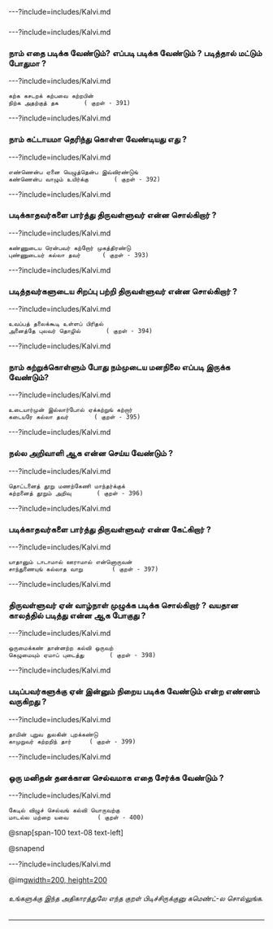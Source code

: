 ---?include=includes/Kalvi.md

### <ADHIGHARAM INTRO>

---?include=includes/Kalvi.md

### நாம் எதை படிக்க வேண்டும்? எப்படி படிக்க வேண்டும் ? படித்தால் மட்டும் போதுமா ?

---?include=includes/Kalvi.md

```
கற்க கசடறக் கற்பவை கற்றபின் 
நிற்க அதற்குத் தக		( குறள் - 391)
```
---?include=includes/Kalvi.md

### நாம் கட்டாயமா தெரிந்து கொள்ள வேண்டியது எது ?

---?include=includes/Kalvi.md

```
எண்ணென்ப ஏனை யெழுத்தென்ப இவ்விரண்டுங்
கண்ணென்ப வாழும் உயிர்க்கு		( குறள் - 392)
```
---?include=includes/Kalvi.md

### படிக்காதவர்களை பார்த்து திருவள்ளுவர் என்ன சொல்கிறார் ? 

---?include=includes/Kalvi.md

```
கண்ணுடைய ரென்பவர் கற்றோர் முகத்திரண்டு
புண்ணுடையர் கல்லா தவர்		( குறள் - 393)
```
---?include=includes/Kalvi.md

### படித்தவர்களுடைய சிறப்பு பற்றி திருவள்ளுவர் என்ன சொல்கிறார் ?

---?include=includes/Kalvi.md

```
உவப்பத் தலைக்கூடி உள்ளப் பிரிதல்
அனைத்தே புலவர் தொழில்		( குறள் - 394)
```
---?include=includes/Kalvi.md

### நாம் கற்றுக்கொள்ளும் போது நம்முடைய மனநிலை எப்படி இருக்க வேண்டும்?

---?include=includes/Kalvi.md

```
உடையார்முன் இல்லார்போல் ஏக்கற்றுங் கற்றார்
கடையரே கல்லா தவர்		( குறள் - 395)
```
---?include=includes/Kalvi.md

### நல்ல அறிவாளி ஆக என்ன செய்ய வேண்டும் ? 

---?include=includes/Kalvi.md

```
தொட்டனைத் தூறு மணற்கேணி மாந்தர்க்குக்
கற்றனைத் தூறும் அறிவு		( குறள் - 396)
```
---?include=includes/Kalvi.md

### படிக்காதவர்களை பார்த்து திருவள்ளுவர் என்ன கேட்கிறார் ?

---?include=includes/Kalvi.md

```
யாதானும் டாடாமால் ஊராமால் என்னொருவன்
சாந்துணையுங் கல்லாத வாறு		( குறள் - 397)
```
---?include=includes/Kalvi.md

### திருவள்ளுவர் ஏன் வாழ்நாள் முழுக்க படிக்க சொல்கிறார் ? வயதான காலத்தில் படித்து என்ன ஆக போகுது ?

---?include=includes/Kalvi.md

```
ஒருமைக்கண் தான்னற்ற கல்வி ஒருவற் 
கெழுமையும் ஏமாப் புடைத்து		( குறள் - 398)
```
---?include=includes/Kalvi.md

### படிப்பவர்களுக்கு ஏன் இன்னும் நிறைய படிக்க வேண்டும் என்ற எண்ணம் வருகிறது ?

---?include=includes/Kalvi.md

```
தாமின் புறுவ துலகின் புறக்கண்டு
காமுறுவர் கற்றறிந் தார்		( குறள் - 399)
```
---?include=includes/Kalvi.md

### ஒரு மனிதன் தனக்கான செல்வமாக  எதை சேர்க்க வேண்டும் ?

---?include=includes/Kalvi.md

```
கேடில் விழுச் செல்வங் கல்வி யொருவற்கு
மாடல்ல மற்றை யவை		( குறள் - 400)
```
@snap[span-100 text-08 text-left]


@snapend


---?include=includes/Kalvi.md


@img[width=200, height=200](assets/img/comment-button.png)


###### உங்களுக்கு இந்த அதிகாரத்துலே எந்த குறள் பிடிச்சிருக்குனு கமெண்ட்-ல சொல்லுங்க. 


--- 


